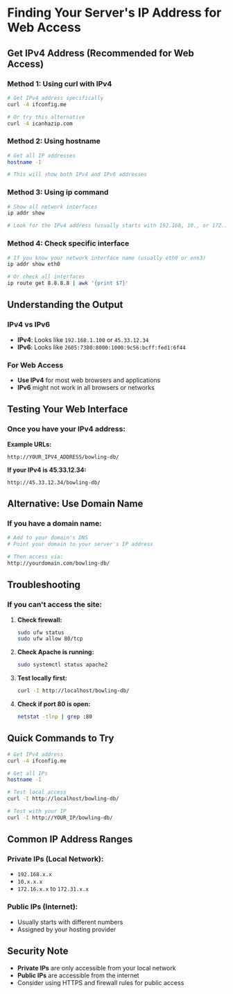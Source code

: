 # Finding Your Server's IP Address for Web Access

## Get IPv4 Address (Recommended for Web Access)

### Method 1: Using curl with IPv4
```bash
# Get IPv4 address specifically
curl -4 ifconfig.me

# Or try this alternative
curl -4 icanhazip.com
```

### Method 2: Using hostname
```bash
# Get all IP addresses
hostname -I

# This will show both IPv4 and IPv6 addresses
```

### Method 3: Using ip command
```bash
# Show all network interfaces
ip addr show

# Look for the IPv4 address (usually starts with 192.168, 10., or 172.)
```

### Method 4: Check specific interface
```bash
# If you know your network interface name (usually eth0 or ens3)
ip addr show eth0

# Or check all interfaces
ip route get 8.8.8.8 | awk '{print $7}'
```

## Understanding the Output

### IPv4 vs IPv6
- **IPv4**: Looks like `192.168.1.100` or `45.33.12.34`
- **IPv6**: Looks like `2605:7380:8000:1000:9c56:bcff:fed1:6f44`

### For Web Access
- **Use IPv4** for most web browsers and applications
- **IPv6** might not work in all browsers or networks

## Testing Your Web Interface

### Once you have your IPv4 address:

**Example URLs:**
```
http://YOUR_IPV4_ADDRESS/bowling-db/
```

**If your IPv4 is 45.33.12.34:**
```
http://45.33.12.34/bowling-db/
```

## Alternative: Use Domain Name

### If you have a domain name:
```bash
# Add to your domain's DNS
# Point your domain to your server's IP address

# Then access via:
http://yourdomain.com/bowling-db/
```

## Troubleshooting

### If you can't access the site:

1. **Check firewall:**
   ```bash
   sudo ufw status
   sudo ufw allow 80/tcp
   ```

2. **Check Apache is running:**
   ```bash
   sudo systemctl status apache2
   ```

3. **Test locally first:**
   ```bash
   curl -I http://localhost/bowling-db/
   ```

4. **Check if port 80 is open:**
   ```bash
   netstat -tlnp | grep :80
   ```

## Quick Commands to Try

```bash
# Get IPv4 address
curl -4 ifconfig.me

# Get all IPs
hostname -I

# Test local access
curl -I http://localhost/bowling-db/

# Test with your IP
curl -I http://YOUR_IP/bowling-db/
```

## Common IP Address Ranges

### Private IPs (Local Network):
- `192.168.x.x`
- `10.x.x.x`
- `172.16.x.x` to `172.31.x.x`

### Public IPs (Internet):
- Usually starts with different numbers
- Assigned by your hosting provider

## Security Note

- **Private IPs** are only accessible from your local network
- **Public IPs** are accessible from the internet
- Consider using HTTPS and firewall rules for public access
